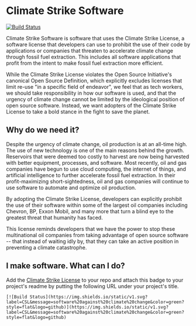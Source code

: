 # Climate Strike Software

[![Build Status](https://img.shields.io/static/v1.svg?label=CSL&message=software%20against%20climate%20change&color=green?style=flat&logo=github)](https://img.shields.io/static/v1.svg?label=CSL&message=software%20against%20climate%20change&color=green?style=flat&logo=github
)

Climate Strike Software is software that uses the Climate Strike License, a software license that developers can use to prohibit the use of their code by applications or companies that threaten to accelerate climate change through fossil fuel extraction. This includes all software applications that profit from the intent to make fossil fuel extraction more efficient.

While the Climate Strike License violates the Open Source Initiative's canonical Open Source Definition, which explicitly excludes licenses that limit re-use "in a specific field of endeavor", we feel that as tech workers, we should take responsibility in how our software is used, and that the urgency of climate change cannot be limited by the ideological position of open source software. Instead, we want adopters of the Climate Strike License to take a bold stance in the fight to save the planet.

## Why do we need it?
Despite the urgency of climate change, oil production is at an all-time high. The use of new technology is one of the main reasons behind the growth. Reservoirs that were deemed too costly to harvest are now being harvested with better equipment, processes, and software. Most recently, oil and gas companies have begun to use cloud computing, the internet of things, and artificial intelligence to further accelerate fossil fuel extraction. In their profit-maximizing short-sightedness, oil and gas companies will continue to use software to automate and optimize oil production.

By adopting the Climate Strike License, developers can explicitly prohibit the use of their software within some of the largest oil companies including Chevron, BP, Exxon Mobil, and many more that turn a blind eye to the greatest threat that humanity has faced.

This license reminds developers that we have the power to stop these multinational oil companies from taking advantage of open source software -- that instead of waiting idly by, that they can take an active position in preventing a climate catastrophe.

## I make software. What can I do?
Add the [Climate Strike License](LICENSE) to your repo and attach this badge to your project's readme by putting the following URL under your project's title.
```
[![Build Status](https://img.shields.io/static/v1.svg?label=CSL&message=software%20against%20climate%20change&color=green?style=flat&logo=github)](https://img.shields.io/static/v1.svg?label=CSL&message=software%20against%20climate%20change&color=green?style=flat&logo=github)
```
